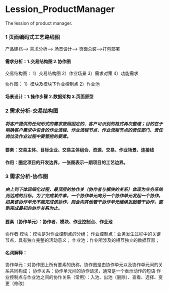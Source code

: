 # Lession_ProductManager
The lession of product manager.

### 1 页面编码式工艺路线图
产品建档--> 需求分析--> 场景设计--> 页面总装-->打包部署

#### 需求分析：1.交易结构图 2.协作图
交易结构图：
 1）交易结构图
 2）作业场景
 3）需求对策
 4）功能需求
 
协作图：
  1）模块及模块下作业控制点
  2）作业池
  
  
 #### 场景设计：1.操作步骤 2.数据架构 3.页面原型
 
### 2 需求分析-交易结构图
  ##### 将客户提供的任何形式的需求按照固定的、客户可识别的格式再次整理；目的在于明确客户需求中包含的作业流程、作业流程节点、作业流程节点的责任部门、责任岗位及作业过程中要管控的要素。
  
#### 要素：交易主体、目标企业、交易主体组合、资源、交易、作业场景、连接线
#### 作用：圈定项目的开发边界，一张图表示一期项目的工艺边界。


### 3 需求分析-协作图
  ##### 由上到下体现细化过程，最顶层的协作关（协作者与模块的关系）体现为业务系统到达成的目标，为了完成某件事，一个协作单元向另一个协作单元发起一个协作，如果该协作单元不能完成该协作，则会向其他若干协作单元继续发起若干协作，直到完成最初的协作关系为止。
  
#### 要素（协作单元）：协作者、模块、作业控制点、作业池
协作者
模块：模块是对作业控制点的分组；
作业控制点：业务发生过程中的关键节点，具有独立完整的活动意义；
作业池：作业所涉及的相互独立的数据容器；
#### 名词解释：
协作单元：对协作图上所有要素的统称，协作图是由协作单元以及协作单元间的关系共同构成；
协作关系：协作单元间的协作请求，通常是一个表示动作的短语
作业控制点与作业池之间的协作关系（常用）：入池、出池（删除）、查看、选择、变更（修改）
